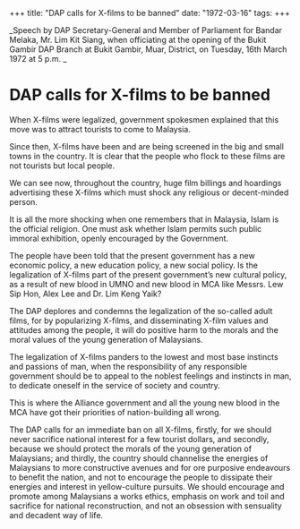 +++ 
title: "DAP calls for X-films to be banned"
date: "1972-03-16"
tags:
+++

_Speech by DAP Secretary-General and Member of Parliament for Bandar Melaka, Mr. Lim Kit Siang, when officiating at the opening of the Bukit Gambir DAP Branch at Bukit Gambir, Muar, District, on Tuesday, 16th March 1972 at 5 p.m.	_					

# DAP calls for X-films to be banned

When X-films were legalized, government spokesmen explained that this move was to attract tourists to come to Malaysia. 

Since then, X-films have been and are being screened in the big and small towns in the country. It is clear that the people who flock to these films are not tourists but local people.</u>

We can see now, throughout the country, huge film billings and hoardings advertising these X-films which must shock any religious or decent-minded person.

It is all the more shocking when one remembers that in Malaysia, Islam is the official religion. One must ask whether Islam permits such public immoral exhibition, openly encouraged by the Government.

The people have been told that the present government has a new economic policy, a new education policy, a new social policy. Is the legalization of X-films part of the present government’s new cultural policy, as a result of new blood in UMNO and new blood in MCA like Messrs. Lew Sip Hon, Alex Lee and Dr. Lim Keng Yaik?

The DAP deplores and condemns the legalization of the so-called adult films, for by popularizing X-films, and disseminating X-film values and attitudes among the people, it will do positive harm to the morals and the moral values of the young generation of Malaysians.

The legalization of X-films panders to the lowest and most base instincts and passions of man, when the responsibility of any responsible government should be to appeal to the noblest feelings and instincts in man, to dedicate oneself in the service of society and country.

This is where the Alliance government and all the young new blood in the MCA have got their priorities of nation-building all wrong.

The DAP calls for an immediate ban on all X-films, firstly, for we should never sacrifice national interest for a few tourist dollars, and secondly, because we should protect the morals of the young generation of Malaysians; and thirdly, the country should channelise the energies of Malaysians to more constructive avenues and for ore purposive endeavours to benefit the nation, and not to encourage the people to dissipate their energies and interest in yellow-culture pursuits. We should encourage and promote among Malaysians a works ethics, emphasis on work and toil and sacrifice for national reconstruction, and not an obsession with sensuality and decadent way of life.
 
